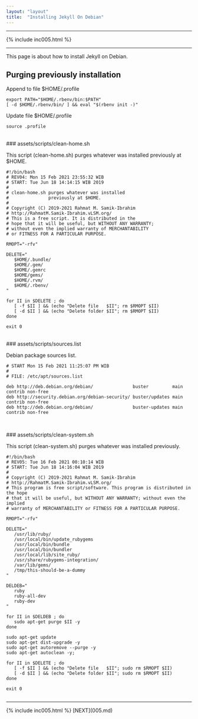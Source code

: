 ```yaml
---
layout: "layout"
title:  "Installing Jekyll On Debian"
---
```


<hr>
{% include inc005.html %}
<hr>

This page is about how to install Jekyll on Debian.

## Purging previously installation

Append to file $HOME/.profile 

```
export PATH="$HOME/.rbenv/bin:$PATH"
[ -d $HOME/.rbenv/bin/ ] && eval "$(rbenv init -)"

```

Update file $HOME/.profile

```
source .profile

```

<br>
### assets/scripts/clean-home.sh

This script (clean-home.sh) purges whatever was installed previously at $HOME.

```
#!/bin/bash
# REV04: Mon 15 Feb 2021 23:55:32 WIB
# START: Tue Jun 18 14:14:15 WIB 2019
#
# clean-home.sh purges whatever was installed 
#               previously at $HOME.
# 
# Copyright (C) 2019-2021 Rahmat M. Samik-Ibrahim
# http://RahmatM.Samik-Ibrahim.vLSM.org/
# This is a free script. It is distributed in the 
# hope that it will be useful, but WITHOUT ANY WARRANTY;
# without even the implied warranty of MERCHANTABILITY 
# or FITNESS FOR A PARTICULAR PURPOSE.

RMOPT="-rfv"

DELETE="
   $HOME/.bundle/
   $HOME/.gem/
   $HOME/.gemrc
   $HOME/gems/
   $HOME/.rvm/
   $HOME/.rbenv/
"

for II in $DELETE ; do
   [ -f $II ] && (echo "Delete file   $II"; rm $RMOPT $II)
   [ -d $II ] && (echo "Delete folder $II"; rm $RMOPT $II)
done

exit 0

```

<br>
### assets/scripts/sources.list

Debian package sources list.

```
# START Mon 15 Feb 2021 11:25:07 PM WIB
#
# FILE: /etc/apt/sources.list

deb http://deb.debian.org/debian/               buster         main contrib non-free
deb http://security.debian.org/debian-security/ buster/updates main contrib non-free
deb http://deb.debian.org/debian/               buster-updates main contrib non-free


```

<br>
### assets/scripts/clean-system.sh

This script (clean-system.sh) purges whatever was installed previously.

```
#!/bin/bash
# REV05: Tue 16 Feb 2021 00:10:14 WIB
# START: Tue Jun 18 14:16:04 WIB 2019
# 
# Copyright (C) 2019-2021 Rahmat M. Samik-Ibrahim
# http://RahmatM.Samik-Ibrahim.vLSM.org/
# This program is free script/software. This program is distributed in the hope 
# that it will be useful, but WITHOUT ANY WARRANTY; without even the implied 
# warranty of MERCHANTABILITY or FITNESS FOR A PARTICULAR PURPOSE.

RMOPT="-rfv"

DELETE="
   /usr/lib/ruby/
   /usr/local/bin/update_rubygems
   /usr/local/bin/bundle
   /usr/local/bin/bundler
   /usr/local/lib/site_ruby/
   /usr/share/rubygems-integration/
   /var/lib/gems/
   /tmp/this-should-be-a-dummy
"

DELDEB="
   ruby
   ruby-all-dev
   ruby-dev
"

for II in $DELDEB ; do
   sudo apt-get purge $II -y
done

sudo apt-get update
sudo apt-get dist-upgrade -y
sudo apt-get autoremove --purge -y
sudo apt-get autoclean -y;

for II in $DELETE ; do
   [ -f $II ] && (echo "Delete file   $II"; sudo rm $RMOPT $II)
   [ -d $II ] && (echo "Delete folder $II"; sudo rm $RMOPT $II)
done

exit 0


```

<hr>
{% include inc005.html %}
[NEXT](005.md)

